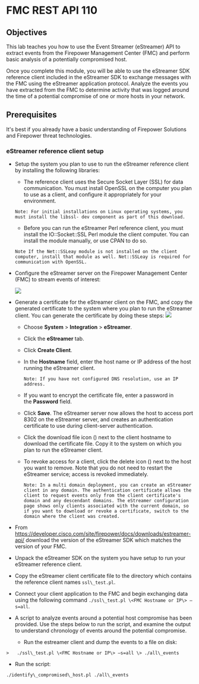 # FMC REST API 110

## Objectives

This lab teaches you how to use the Event Streamer (eStreamer) API to extract events from the Firepower Management Center (FMC) and perform basic analysis of a potentially compromised host.

Once you complete this module, you will be able to use the eStreamer SDK reference client included in the eStreamer SDK to exchange messages with the FMC using the eStreamer application protocol. Analyze the events you have extracted from the FMC to determine activity that was logged around the time of a potential compromise of one or more hosts in your network.

## Prerequisites
It's best if you already have a basic understanding of Firepower Solutions and Firepower threat technologies.

### eStreamer reference client setup

* Setup the system you plan to use to run the eStreamer reference client by installing the following libraries:

    * The reference client uses the Secure Socket Layer (SSL) for data communication. You must install OpenSSL on the computer you plan to use as a client, and configure it appropriately for your environment.

    `Note: For initial installations on Linux operating systems, you must install the libssl- dev component as part of this download.`


    * Before you can run the eStreamer Perl reference client, you must install the IO::Socket::SSL Perl module the client computer. You can install the module manually, or use CPAN to do so.

    `Note If the Net::SSLeay module is not installed on the client computer, install that module as well. Net::SSLeay is required for communication with OpenSSL.`


* Configure the eStreamer server on the Firepower Management Center (FMC) to stream events of interest:

    ![](/posts/files/firepower-restapi-110/assets/images/exp01.png)


* Generate a certificate for the eStreamer client on the FMC, and copy the generated certificate to the system where you plan to run the eStreamer client. You can generate the certificate by doing these steps:
![](/posts/files/firepower-restapi-110/assets/images/exp02.png)

  * Choose **System** \> **Integration** \> **eStreamer**.
  * Click the **eStreamer** tab.
  * Click **Create Client**.
  * In the **Hostname** field, enter the host name or IP address of the host running the eStreamer client.

    `Note: If you have not configured DNS resolution, use an IP address.`

  * If you want to encrypt the certificate file, enter a password in the **Password** field.

  * Click **Save**. The eStreamer server now allows the host to access port 8302 on the eStreamer server, and creates an    authentication certificate to use during client-server authentication.

  * Click the download file icon () next to the client hostname to download the certificate file. Copy it to the system on which you plan to run the eStreamer client.

  * To revoke access for a client, click the delete icon () next to the host you want to remove. Note that you do not need to restart the eStreamer service; access is revoked immediately.

    `Note: In a multi domain deployment, you can create an eStreamer client in any domain. The authentication certificate allows the client to request events only from the client certificate's domain and any descendant domains. The eStreamer configuration page shows only clients associated with the current domain, so if you want to download or revoke a certificate, switch to the domain where the client was created.`

* From <https://developer.cisco.com/site/firepower/docs/downloads/estreamer-api/> download the version of the eStreamer SDK which matches the version of your FMC.

* Unpack the eStreamer SDK on the system you have setup to run your eStreamer reference client.

* Copy the eStreamer client certificate file to the directory which contains the reference client names `ssl\_test.pl`.

* Connect your client application to the FMC and begin exchanging data using the following command `./ssl\_test.pl \<FMC Hostname or IP\> –s=all`.

* A script to analyze events around a potential host compromise has been provided. Use the steps below to run the script, and examine the output to understand chronology of events around the potential compromise.

  * Run the estreamer client and dump the events to a file on disk:
```shell
>   ./ssl\_test.pl \<FMC Hostname or IP\> –s=all \> ./all\_events
```
  * Run the script:
``` shell
./identify\_compromised\_host.pl ./all\_events
```

